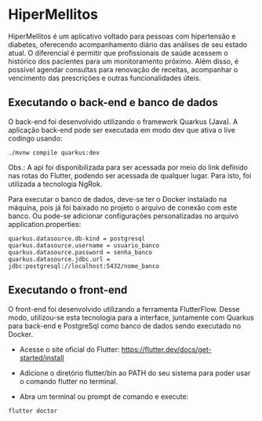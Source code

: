 # HiperMellitos

HiperMellitos é um aplicativo voltado para pessoas com hipertensão e diabetes, oferecendo acompanhamento diário das análises de seu estado atual. O diferencial é permitir que profissionais de saúde acessem o histórico dos pacientes para um monitoramento próximo. Além disso, é possível agendar consultas para renovação de receitas, acompanhar o vencimento das prescrições e outras funcionalidades úteis.

## Executando o back-end e banco de dados

O back-end foi desenvolvido utilizando o framework Quarkus (Java).
A aplicação back-end pode ser executada em modo dev que ativa o live codingo usando: 

```shell script
./mvnw compile quarkus:dev
```
Obs.: A api foi disponibilizada para ser acessada por meio do link definido nas rotas do Flutter, podendo ser acessada de qualquer lugar. Para isto, foi utilizada a tecnologia NgRok.

Para executar o banco de dados, deve-se ter o Docker instalado na máquina, pois já foi baixado no projeto o arquivo de conexão com este banco. Ou pode-se adicionar configurações personalizadas no arquivo application.properties:

```shell script
quarkus.datasource.db-kind = postgresql 
quarkus.datasource.username = usuario_banco
quarkus.datasource.password = senha_banco
quarkus.datasource.jdbc.url = jdbc:postgresql://localhost:5432/nome_banco
```

## Executando o front-end 
O front-end foi desenvolvido utilizando a ferramenta FlutterFlow. Desse modo, utilizou-se esta tecnologia para a interface, juntamente com Quarkus para back-end e PostgreSql como banco de dados sendo executado no Docker.

* Acesse o site oficial do Flutter: https://flutter.dev/docs/get-started/install


* Adicione o diretório flutter/bin ao PATH do seu sistema para poder usar o comando flutter no terminal.

* Abra um terminal ou prompt de comando e execute:

```shell script
flutter doctor
```
